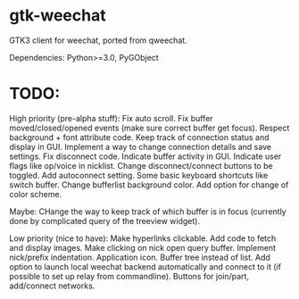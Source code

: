 # gtk-weechat
GTK3 client for weechat, ported from qweechat.

Dependencies:
Python>=3.0,
PyGObject

# TODO:
High priority (pre-alpha stuff):
Fix auto scroll.
Fix buffer moved/closed/opened events (make sure correct buffer get focus).
Respect background + font attribute code.
Keep track of connection status and display in GUI.
Implement a way to change connection details and save settings.
Fix disconnect code.
Indicate buffer activity in GUI.
Indicate user flags like op/voice in nicklist.
Change disconnect/connect buttons to be toggled.
Add autoconnect setting.
Some basic keyboard shortcuts like switch buffer.
Change bufferlist background color.
Add option for change of color scheme.



Maybe:
CHange the way to keep track of which buffer is in focus (currently done by complicated query of the treeview widget). 

Low priority (nice to have):
Make hyperlinks clickable.
Add code to fetch and display images.
Make clicking on nick open query buffer.
Implement nick/prefix indentation.
Application icon.
Buffer tree instead of list.
Add option to launch local weechat backend automatically and connect to it (if possible to set up relay from commandline).
Buttons for join/part, add/connect networks.


